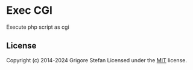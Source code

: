 # Exec CGI

Execute php script as cgi

## License

Copyright (c) 2014-2024 Grigore Stefan
Licensed under the [MIT](LICENSE) license.
